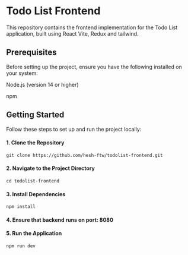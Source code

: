
# Todo List Frontend
This repository contains the frontend implementation for the Todo List application, built using React Vite, Redux and tailwind. 

## Prerequisites
Before setting up the project, ensure you have the following installed on your system:

Node.js (version 14 or higher)

npm 

## Getting Started
Follow these steps to set up and run the project locally:

#### 1. Clone the Repository

```
git clone https://github.com/hesh-ftw/todolist-frontend.git
```

#### 2. Navigate to the Project Directory

```
cd todolist-frontend

```
#### 3. Install Dependencies

```
npm install

```

#### 4. Ensure that backend runs on port: 8080


#### 5. Run the Application
```
npm run dev

```





